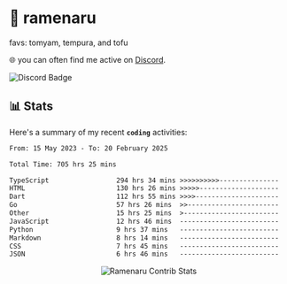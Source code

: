 # 🍜 ramenaru
favs: tomyam, tempura, and tofu

🌐 you can often find me active on [Discord](https://discordapp.com/users/503291004200157185).

![Discord Badge](https://dcbadge.vercel.app/api/shield/503291004200157185)

## 📊 Stats

Here's a summary of my recent **`coding`** activities:

<!--START_SECTION:waka-->

```txt
From: 15 May 2023 - To: 20 February 2025

Total Time: 705 hrs 25 mins

TypeScript                 294 hrs 34 mins >>>>>>>>>>---------------   41.76 %
HTML                       130 hrs 26 mins >>>>>--------------------   18.49 %
Dart                       112 hrs 55 mins >>>>---------------------   16.01 %
Go                         57 hrs 26 mins  >>-----------------------   08.14 %
Other                      15 hrs 25 mins  >------------------------   02.19 %
JavaScript                 12 hrs 46 mins  -------------------------   01.81 %
Python                     9 hrs 37 mins   -------------------------   01.36 %
Markdown                   8 hrs 14 mins   -------------------------   01.17 %
CSS                        7 hrs 45 mins   -------------------------   01.10 %
JSON                       6 hrs 46 mins   -------------------------   00.96 %
```

<!--END_SECTION:waka-->

<div style="text-align: center;">
   <img align="center" src="https://github-readme-streak-stats.herokuapp.com/?user=Ramenaru&theme=dark&card_width=520" alt="Ramenaru Contrib Stats" />
</div>

